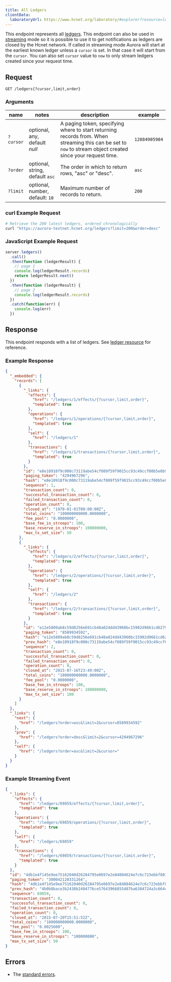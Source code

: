 ```yaml
---
title: All Ledgers
clientData:
  laboratoryUrl: https://www.hcnet.org/laboratory/#explorer?resource=ledgers&endpoint=all
---
```


This endpoint represents all [ledgers](../resources/ledger.md).
This endpoint can also be used in [streaming](../streaming.md) mode so it is possible to use it to get notifications as ledgers are closed by the Hcnet network.
If called in streaming mode Aurora will start at the earliest known ledger unless a `cursor` is set. In that case it will start from the `cursor`. You can also set `cursor` value to `now` to only stream ledgers created since your request time.

## Request

```
GET /ledgers{?cursor,limit,order}
```

### Arguments

| name | notes | description | example |
| ---- | ----- | ----------- | ------- |
| `?cursor` | optional, any, default _null_ | A paging token, specifying where to start returning records from. When streaming this can be set to `now` to stream object created since your request time. | `12884905984` |
| `?order`  | optional, string, default `asc` | The order in which to return rows, "asc" or "desc". | `asc` |
| `?limit`  | optional, number, default: `10` | Maximum number of records to return. | `200` |

### curl Example Request

```sh
# Retrieve the 200 latest ledgers, ordered chronologically
curl "https://aurora-testnet.hcnet.org/ledgers?limit=200&order=desc"
```

### JavaScript Example Request

```js
server.ledgers()
  .call()
  .then(function (ledgerResult) {
    // page 1
    console.log(ledgerResult.records)
    return ledgerResult.next()
  })
  .then(function (ledgerResult) {
    // page 2
    console.log(ledgerResult.records)
  })
  .catch(function(err) {
    console.log(err)
  })
```
## Response

This endpoint responds with a list of ledgers.  See [ledger resource](../resources/ledger.md) for reference.

### Example Response

```json
{
  "_embedded": {
    "records": [
      {
        "_links": {
          "effects": {
            "href": "/ledgers/1/effects/{?cursor,limit,order}",
            "templated": true
          },
          "operations": {
            "href": "/ledgers/1/operations/{?cursor,limit,order}",
            "templated": true
          },
          "self": {
            "href": "/ledgers/1"
          },
          "transactions": {
            "href": "/ledgers/1/transactions/{?cursor,limit,order}",
            "templated": true
          }
        },
        "id": "e8e10918f9c000c73119abe54cf089f59f9015cc93c49ccf00b5e8b9afb6e6b1",
        "paging_token": "4294967296",
        "hash": "e8e10918f9c000c73119abe54cf089f59f9015cc93c49ccf00b5e8b9afb6e6b1",
        "sequence": 1,
        "transaction_count": 0,
        "successful_transaction_count": 0,
        "failed_transaction_count": 0,
        "operation_count": 0,
        "closed_at": "1970-01-01T00:00:00Z",
        "total_coins": "100000000000.0000000",
        "fee_pool": "0.0000000",
        "base_fee_in_stroops": 100,
        "base_reserve_in_stroops": 100000000,
        "max_tx_set_size": 50
      },
      {
        "_links": {
          "effects": {
            "href": "/ledgers/2/effects/{?cursor,limit,order}",
            "templated": true
          },
          "operations": {
            "href": "/ledgers/2/operations/{?cursor,limit,order}",
            "templated": true
          },
          "self": {
            "href": "/ledgers/2"
          },
          "transactions": {
            "href": "/ledgers/2/transactions/{?cursor,limit,order}",
            "templated": true
          }
        },
        "id": "e12e5809ab8c59d8256e691cb48a024dd43960bc15902d9661cd627962b2bc71",
        "paging_token": "8589934592",
        "hash": "e12e5809ab8c59d8256e691cb48a024dd43960bc15902d9661cd627962b2bc71",
        "prev_hash": "e8e10918f9c000c73119abe54cf089f59f9015cc93c49ccf00b5e8b9afb6e6b1",
        "sequence": 2,
        "transaction_count": 0,
        "successful_transaction_count": 0,
        "failed_transaction_count": 0,
        "operation_count": 0,
        "closed_at": "2015-07-16T23:49:00Z",
        "total_coins": "100000000000.0000000",
        "fee_pool": "0.0000000",
        "base_fee_in_stroops": 100,
        "base_reserve_in_stroops": 100000000,
        "max_tx_set_size": 100
      }
    ]
  },
  "_links": {
    "next": {
      "href": "/ledgers?order=asc&limit=2&cursor=8589934592"
    },
    "prev": {
      "href": "/ledgers?order=desc&limit=2&cursor=4294967296"
    },
    "self": {
      "href": "/ledgers?order=asc&limit=2&cursor="
    }
  }
}
```

### Example Streaming Event

```json
{
  "_links": {
    "effects": {
      "href": "/ledgers/69859/effects/{?cursor,limit,order}",
      "templated": true
    },
    "operations": {
      "href": "/ledgers/69859/operations/{?cursor,limit,order}",
      "templated": true
    },
    "self": {
      "href": "/ledgers/69859"
    },
    "transactions": {
      "href": "/ledgers/69859/transactions/{?cursor,limit,order}",
      "templated": true
    }
  },
  "id": "4db1e4f145e9ee75162040d26284795e0697e2e84084624e7c6c723ebbf80118",
  "paging_token": "300042120331264",
  "hash": "4db1e4f145e9ee75162040d26284795e0697e2e84084624e7c6c723ebbf80118",
  "prev_hash": "4b0b8bace3b2438b2404776ce57643966855487ba6384724a3c664c7aa4cd9e4",
  "sequence": 69859,
  "transaction_count": 0,
  "successful_transaction_count": 0,
  "failed_transaction_count": 0,
  "operation_count": 0,
  "closed_at": "2015-07-20T15:51:52Z",
  "total_coins": "100000000000.0000000",
  "fee_pool": "0.0025600",
  "base_fee_in_stroops": 100,
  "base_reserve_in_stroops": "100000000",
  "max_tx_set_size": 50
}
```

## Errors

- The [standard errors](../errors.md#Standard_Errors).
